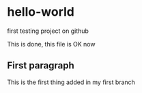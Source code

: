 # hello-world
first testing project on github

This is done, this file is OK now

## First paragraph
This is the first thing added in my first branch
